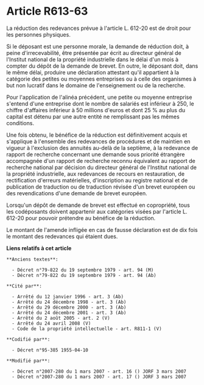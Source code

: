 # Article R613-63

La réduction des redevances prévue à l'article L. 612-20 est de droit pour les personnes physiques.

Si le déposant est une personne morale, la demande de réduction doit, à peine d'irrecevabilité, être présentée par écrit au
directeur général de l'Institut national de la propriété industrielle dans le délai d'un mois à compter du dépôt de la
demande de brevet. En outre, le déposant doit, dans le même délai, produire une déclaration attestant qu'il appartient à la
catégorie des petites ou moyennes entreprises ou à celle des organismes à but non lucratif dans le domaine de l'enseignement
ou de la recherche.

Pour l'application de l'alinéa précédent, une petite ou moyenne entreprise s'entend d'une entreprise dont le nombre de
salariés est inférieur à 250, le chiffre d'affaires inférieur à 50 millions d'euros et dont 25 % au plus du capital est
détenu par une autre entité ne remplissant pas les mêmes conditions.

Une fois obtenu, le bénéfice de la réduction est définitivement acquis et s'applique à l'ensemble des redevances de
procédures et de maintien en vigueur à l'exclusion des annuités au-delà de la septième, à la redevance de rapport de
recherche concernant une demande sous priorité étrangère accompagnée d'un rapport de recherche reconnu équivalent au rapport
de recherche national par décision du directeur général de l'Institut national de la propriété industrielle, aux redevances
de recours en restauration, de rectification d'erreurs matérielles, d'inscription au registre national et de publication de
traduction ou de traduction révisée d'un brevet européen ou des revendications d'une demande de brevet européen.

Lorsqu'un dépôt de demande de brevet est effectué en copropriété, tous les codéposants doivent appartenir aux catégories
visées par l'article L. 612-20 pour pouvoir prétendre au bénéfice de la réduction.

Le montant de l'amende infligée en cas de fausse déclaration est de dix fois le montant des redevances qui étaient dues.

**Liens relatifs à cet article**

	**Anciens textes**:

	  - Décret n°79-822 du 19 septembre 1979 - art. 94 (M)
	  - Décret n°79-822 du 19 septembre 1979 - art. 94 (Ab)

	**Cité par**:

	  - Arrêté du 12 janvier 1996 - art. 3 (Ab)
	  - Arrêté du 24 décembre 1998 - art. 3 (Ab)
	  - Arrêté du 29 décembre 2000 - art. 3 (Ab)
	  - Arrêté du 24 décembre 2001 - art. 3 (Ab)
	  - Arrêté du 2 août 2005 - art. 2 (V)
	  - Arrêté du 24 avril 2008 (V)
	  - Code de la propriété intellectuelle - art. R811-1 (V)

	**Codifié par**:

	  - Décret n°95-385 1955-04-10

	**Modifié par**:

	  - Décret n°2007-280 du 1 mars 2007 - art. 16 () JORF 3 mars 2007
	  - Décret n°2007-280 du 1 mars 2007 - art. 17 () JORF 3 mars 2007
